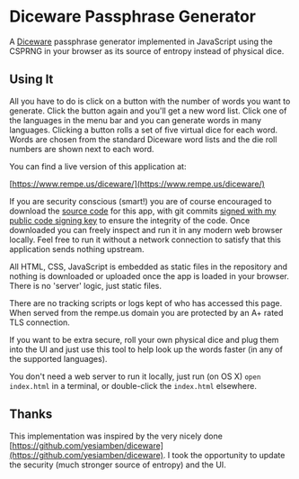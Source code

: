 # Diceware Passphrase Generator

A [Diceware](http://world.std.com/~reinhold/diceware.html) passphrase generator implemented in JavaScript using the CSPRNG in your browser as its source of entropy instead of physical dice.

## Using It

All you have to do is click on a button with the number of words you want to generate. Click the button again and you'll get a new word list. Click one of the languages in the menu bar and you can generate words in many languages. Clicking a button rolls a set of five virtual dice for each word. Words are chosen from the standard Diceware word lists and the die roll numbers are shown next to each word.

You can find a live version of this application at:

[https://www.rempe.us/diceware/](https://www.rempe.us/diceware/)

If you are security conscious (smart!) you are of course encouraged to download the [source code](https://github.com/grempe/diceware) for this app, with git commits [signed with my public code signing key](https://www.rempe.us/keys/) to ensure the integrity of the code. Once downloaded you can freely inspect and run it in any modern web browser locally. Feel free to run it without a network connection to satisfy that this application sends nothing upstream.

All HTML, CSS, JavaScript is embedded as static files in the repository and nothing is downloaded or uploaded once the app is loaded in your browser. There is no 'server' logic, just static files.

There are no tracking scripts or logs kept of who has accessed this page. When served from the rempe.us domain you are protected by an A+ rated TLS connection.

If you want to be extra secure, roll your own physical dice and plug them into the UI and just use this tool to help look up the words faster (in any of the supported languages).

You don't need a web server to run it locally, just run (on OS X) `open index.html` in a terminal, or double-click the `index.html` elsewhere.

## Thanks
This implementation was inspired by the very nicely done [https://github.com/yesiamben/diceware](https://github.com/yesiamben/diceware). I took the opportunity to update the security (much stronger source of entropy) and the UI.
